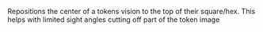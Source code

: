 Repositions the center of a tokens vision to the top of their square/hex. This helps with limited sight angles cutting off part of the token image
